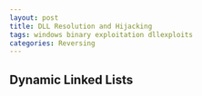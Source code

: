 ```yaml
---
layout: post
title: DLL Resolution and Hijacking
tags: windows binary exploitation dllexploits
categories: Reversing
---
```

<body>
<h2>Dynamic Linked Lists</h2>
</body>